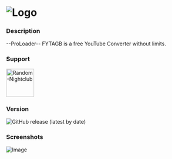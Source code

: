 ![Logo](https://moon.is-inside.me/oq3RqbXw.png)
=========
### Description
--ProLoader-- FYTAGB is a free YouTube Converter without limits.

### Support
<div align="left">
    <a href="http://discord.rncfamily.de" title="Random-Nightclub" rel="nofollow">
    <img src="https://discordapp.com/api/guilds/351756216579522560/widget.png?style=banner2" height="76px" alt="Random-Nightclub" data-canonical-src="https://discordapp.com/api/guilds/351756216579522560/widget.png?style=banner2" style="max-width:100%;">
    </a>
</div>

### Version
![GitHub release (latest by date)](https://img.shields.io/github/v/release/MauriceX24/ProLoader?style=for-the-badge)

### Screenshots
![Image](https://moon.is-inside.me/TKGuYeGX.png)
